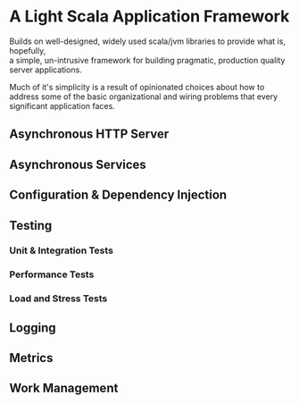 # A Light Scala Application Framework
Builds on well-designed, widely used scala/jvm libraries to provide what is, hopefully,  
a simple, un-intrusive framework for building pragmatic, production quality server applications.

Much of it's simplicity is a result of opinionated choices about how to address some of the basic 
organizational and wiring problems that every significant application faces.

## Asynchronous HTTP Server
## Asynchronous Services
## Configuration & Dependency Injection
## Testing
### Unit & Integration Tests
### Performance Tests
### Load and Stress Tests
## Logging
## Metrics
## Work Management



